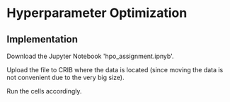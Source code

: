 # Hyperparameter Optimization

## Implementation
Download the Jupyter Notebook 'hpo_assignment.ipnyb'.

Upload the file to CRIB where the data is located (since moving the data is not convenient due to the very big size).

Run the cells accordingly.
